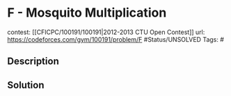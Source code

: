 # F - Mosquito Multiplication

contest: [[CFICPC/100191/100191|2012-2013 CTU Open Contest]]
url: https://codeforces.com/gym/100191/problem/F
#Status/UNSOLVED
Tags: #

## Description

## Solution

